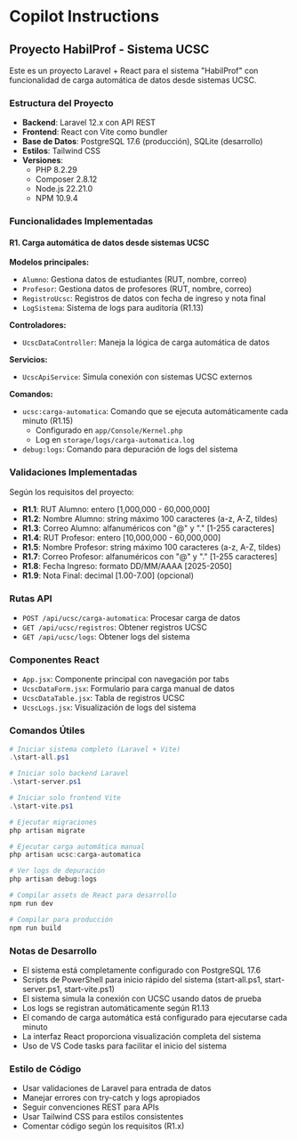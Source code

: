 # Copilot Instructions

<!-- Use this file to provide workspace-specific custom instructions to Copilot. For more details, visit https://code.visualstudio.com/docs/copilot/copilot-customization#_use-a-githubcopilotinstructionsmd-file -->

## Proyecto HabilProf - Sistema UCSC

Este es un proyecto Laravel + React para el sistema "HabilProf" con funcionalidad de carga automática de datos desde sistemas UCSC.

### Estructura del Proyecto

- **Backend**: Laravel 12.x con API REST
- **Frontend**: React con Vite como bundler
- **Base de Datos**: PostgreSQL 17.6 (producción), SQLite (desarrollo)
- **Estilos**: Tailwind CSS
- **Versiones**:
  - PHP 8.2.29
  - Composer 2.8.12
  - Node.js 22.21.0
  - NPM 10.9.4

### Funcionalidades Implementadas

#### R1. Carga automática de datos desde sistemas UCSC

**Modelos principales:**
- `Alumno`: Gestiona datos de estudiantes (RUT, nombre, correo)
- `Profesor`: Gestiona datos de profesores (RUT, nombre, correo)
- `RegistroUcsc`: Registros de datos con fecha de ingreso y nota final
- `LogSistema`: Sistema de logs para auditoría (R1.13)

**Controladores:**
- `UcscDataController`: Maneja la lógica de carga automática de datos

**Servicios:**
- `UcscApiService`: Simula conexión con sistemas UCSC externos

**Comandos:**
- `ucsc:carga-automatica`: Comando que se ejecuta automáticamente cada minuto (R1.15)
  - Configurado en `app/Console/Kernel.php`
  - Log en `storage/logs/carga-automatica.log`
- `debug:logs`: Comando para depuración de logs del sistema

### Validaciones Implementadas

Según los requisitos del proyecto:

- **R1.1**: RUT Alumno: entero [1,000,000 - 60,000,000]
- **R1.2**: Nombre Alumno: string máximo 100 caracteres (a-z, A-Z, tildes)
- **R1.3**: Correo Alumno: alfanuméricos con "@" y "." [1-255 caracteres]
- **R1.4**: RUT Profesor: entero [10,000,000 - 60,000,000]
- **R1.5**: Nombre Profesor: string máximo 100 caracteres (a-z, A-Z, tildes)
- **R1.7**: Correo Profesor: alfanuméricos con "@" y "." [1-255 caracteres]
- **R1.8**: Fecha Ingreso: formato DD/MM/AAAA [2025-2050]
- **R1.9**: Nota Final: decimal [1.00-7.00] (opcional)

### Rutas API

- `POST /api/ucsc/carga-automatica`: Procesar carga de datos
- `GET /api/ucsc/registros`: Obtener registros UCSC
- `GET /api/ucsc/logs`: Obtener logs del sistema

### Componentes React

- `App.jsx`: Componente principal con navegación por tabs
- `UcscDataForm.jsx`: Formulario para carga manual de datos
- `UcscDataTable.jsx`: Tabla de registros UCSC
- `UcscLogs.jsx`: Visualización de logs del sistema

### Comandos Útiles

```powershell
# Iniciar sistema completo (Laravel + Vite)
.\start-all.ps1

# Iniciar solo backend Laravel
.\start-server.ps1

# Iniciar solo frontend Vite
.\start-vite.ps1

# Ejecutar migraciones
php artisan migrate

# Ejecutar carga automática manual
php artisan ucsc:carga-automatica

# Ver logs de depuración
php artisan debug:logs

# Compilar assets de React para desarrollo
npm run dev

# Compilar para producción
npm run build
```

### Notas de Desarrollo

- El sistema está completamente configurado con PostgreSQL 17.6
- Scripts de PowerShell para inicio rápido del sistema (start-all.ps1, start-server.ps1, start-vite.ps1)
- El sistema simula la conexión con UCSC usando datos de prueba
- Los logs se registran automáticamente según R1.13
- El comando de carga automática está configurado para ejecutarse cada minuto
- La interfaz React proporciona visualización completa del sistema
- Uso de VS Code tasks para facilitar el inicio del sistema

### Estilo de Código

- Usar validaciones de Laravel para entrada de datos
- Manejar errores con try-catch y logs apropiados
- Seguir convenciones REST para APIs
- Usar Tailwind CSS para estilos consistentes
- Comentar código según los requisitos (R1.x)
